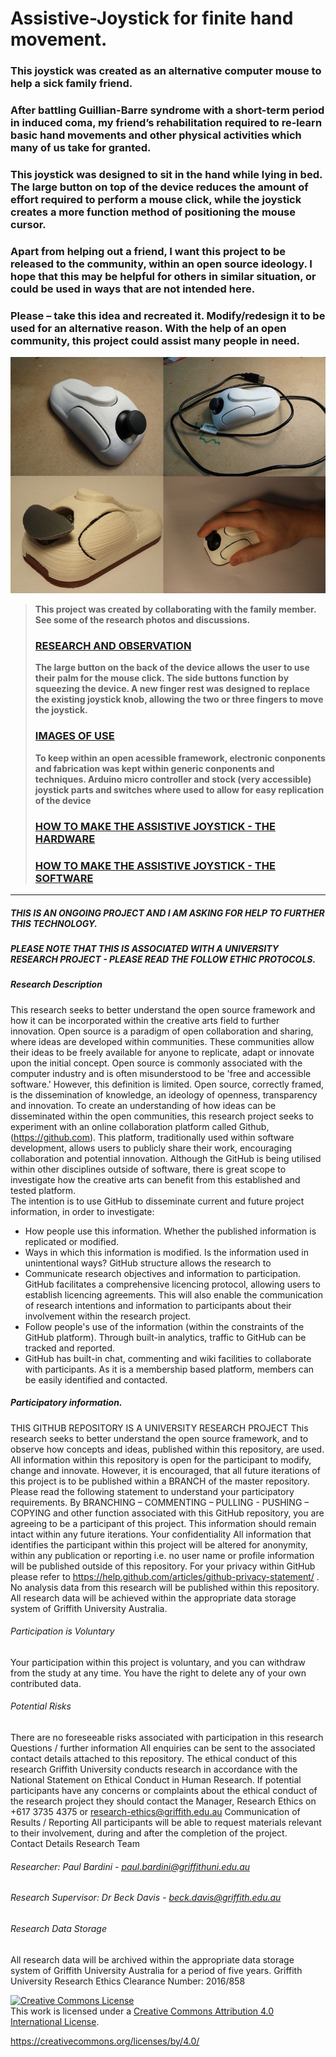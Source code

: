 # Assistive-Joystick for finite hand movement.

### This joystick was created as an alternative computer mouse to help a sick family friend. 

### After battling Guillian-Barre syndrome with a short-term period in induced coma, my friend’s rehabilitation required to re-learn basic hand movements and other physical activities which many of us take for granted.

### This joystick was designed to sit in the hand while lying in bed. The large button on top of the device reduces the amount of effort required to perform a mouse click, while the joystick creates a more function method of positioning the mouse cursor.

### Apart from helping out a friend, I want this project to be released to the community, within an open source ideology. I hope that this may be helpful for others in similar situation, or could be used in ways that are not intended here.

### Please – take this idea and recreated it. Modify/redesign it to be used for an alternative reason.  With the help of an open community, this project could assist many people in need.



![](/img/header-image.jpg)
>
><b> This project was created by collaborating with the family member. See some of the research photos and discussions.</b>
>### [RESEARCH AND OBSERVATION](https://github.com/paulbardini/Assistive-Joystick/blob/master/Research/Design.md)
>
><b> The large button on the back of the device allows the user to use their palm for the mouse click. The side buttons function by squeezing the device. </b>
><b> A new finger rest was designed to replace the existing joystick knob, allowing the two or three fingers to move the joystick. </b>
>### [IMAGES OF USE](https://github.com/paulbardini/Assistive-Joystick/blob/master/img/Functionality/Use.md)
>
><b> To keep within an open acessible framework, electronic conponents and fabrication was kept within generic conponents and techniques. </b>
><b> Arduino micro controller and stock (very accessible) joystick parts and switches where used to allow for easy replication of the device </b>
>### [HOW TO MAKE THE ASSISTIVE JOYSTICK - THE HARDWARE](https://github.com/paulbardini/Assistive-Joystick/blob/master/making/README.md)
> 
> ### [HOW TO MAKE THE ASSISTIVE JOYSTICK - THE SOFTWARE](https://github.com/paulbardini/Assistive-Joystick/tree/master/Code)
> 

***

##### THIS IS AN ONGOING PROJECT AND I AM ASKING FOR HELP TO FURTHER THIS TECHNOLOGY.
##### PLEASE NOTE THAT THIS IS ASSOCIATED WITH A UNIVERSITY RESEARCH PROJECT - PLEASE READ THE FOLLOW ETHIC PROTOCOLS.

##### Research Description
This research seeks to better understand the open source framework and how it can be incorporated within the creative arts field to further innovation.
Open source is a paradigm of open collaboration and sharing, where ideas are developed within communities. These communities allow their ideas to be freely available for anyone to replicate, adapt or innovate upon the initial concept. Open source is commonly associated with the computer industry and is often misunderstood to be 'free and accessible software.' However, this definition is limited. Open source, correctly framed, is the dissemination of knowledge, an ideology of openness, transparency and innovation.
To create an understanding of how ideas can be disseminated within the open communities, this research project seeks to experiment with an online collaboration platform called Github, (https://github.com). This platform, traditionally used within software development, allows users to publicly share their work, encouraging collaboration and potential innovation. Although the GitHub is being utilised within other disciplines outside of software, there is great scope to investigate how the creative arts can benefit from this established and tested platform.   
The intention is to use GitHub to disseminate current and future project information, in order to investigate:
-	How people use this information.  Whether the published information is replicated or modified.
-	Ways in which this information is modified. Is the information used in unintentional ways?
GitHub structure allows the research to 
-	Communicate research objectives and information to participation. GitHub facilitates a comprehensive licencing protocol, allowing users to establish licencing agreements. This will also enable the communication of research intentions and information to participants about their involvement within the research project.
-	Follow people's use of the information (within the constraints of the GitHub platform). Through built-in analytics, traffic to GitHub can be tracked and reported.
-	GitHub has built-in chat, commenting and wiki facilities to collaborate with participants. As it is a membership based platform, members can be easily identified and contacted.

##### Participatory information.
THIS GITHUB REPOSITORY IS A UNIVERSITY RESEARCH PROJECT 
This research seeks to better understand the open source framework, and to observe how concepts and ideas, published within this repository, are used. All information within this repository is open for the participant to modify, change and innovate. However, it is encouraged, that all future iterations of this project is to be published within a BRANCH of the master repository. 
Please read the following statement to understand your participatory requirements. 
By BRANCHING – COMMENTING – PULLING - PUSHING – COPYING and other function associated with this GitHub repository, you are agreeing to be a participant of this project. This information should remain intact within any future iterations.
Your confidentiality
All information that identifies the participant within this project will be altered for anonymity, within any publication or reporting i.e. no user name or profile information will be published outside of this repository. For your privacy within GitHub please refer to https://help.github.com/articles/github-privacy-statement/ .
No analysis data from this research will be published within this repository. All research data will be achieved within the appropriate data storage system of Griffith University Australia.
###### Participation is Voluntary
Your participation within this project is voluntary, and you can withdraw from the study at any time. You have the right to delete any of your own contributed data. 
###### Potential Risks
There are no foreseeable risks associated with participation in this research
Questions / further information
All enquiries can be sent to the associated contact details attached to this repository.
The ethical conduct of this research
Griffith University conducts research in accordance with the National Statement on Ethical Conduct in Human Research.  If potential participants have any concerns or complaints about the ethical conduct of the research project they should contact the Manager, Research Ethics on +617 3735 4375 or research-ethics@griffith.edu.au
Communication of Results / Reporting
All participants will be able to request materials relevant to their involvement, during and after the completion of the project.  
Contact Details Research Team
###### Researcher:  Paul Bardini - paul.bardini@griffithuni.edu.au
###### Research Supervisor: Dr Beck Davis - beck.davis@griffith.edu.au

###### Research Data Storage
All research data will be archived within the appropriate data storage system of Griffith University Australia for a period of five years.
Griffith University Research Ethics Clearance Number:  2016/858


<a rel="license" href="http://creativecommons.org/licenses/by/4.0/"><img alt="Creative Commons License" style="border-width:0" src="https://i.creativecommons.org/l/by/4.0/88x31.png" /></a><br />This work is licensed under a <a rel="license" href="http://creativecommons.org/licenses/by/4.0/">Creative Commons Attribution 4.0 International License</a>.


https://creativecommons.org/licenses/by/4.0/

